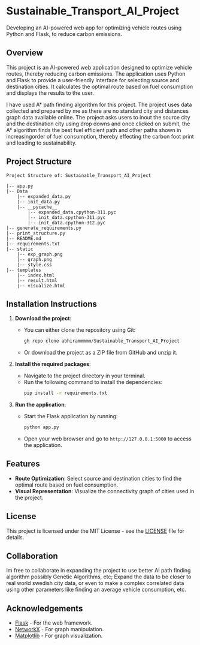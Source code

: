 # Sustainable_Transport_AI_Project
Developing an AI-powered web app for optimizing vehicle routes using Python and Flask, to reduce carbon emissions.


## Overview

This project is an AI-powered web application designed to optimize vehicle routes, thereby reducing carbon emissions. The application uses Python and Flask to provide a user-friendly interface for selecting source and destination cities. It calculates the optimal route based on fuel consumption and displays the results to the user.

I have used A* path finding algorithm for this project. The project uses data collected and prepared by me as there are no standard city and distances graph data available online. The project asks users to inout the source city and the destination city using drop downs and once clicked on submit, the A* algorithm finds the best fuel efficient path and other paths shown in increasingorder of fuel consumption, thereby effecting the carbon foot print and leading to sustainability.

## Project Structure

```
Project Structure of: Sustainable_Transport_AI_Project

|-- app.py
|-- Data
    |-- expanded_data.py
    |-- init_data.py
    |-- __pycache__
        |-- expanded_data.cpython-311.pyc
        |-- init_data.cpython-311.pyc
        |-- init_data.cpython-312.pyc
|-- generate_requirements.py
|-- print_structure.py
|-- README.md
|-- requirements.txt
|-- static
    |-- exp_graph.png
    |-- graph.png
    |-- style.css
|-- templates
    |-- index.html
    |-- result.html
    |-- visualize.html
```

## Installation Instructions

1. **Download the project**:
    - You can either clone the repository using Git:
      ```bash
      gh repo clone abhirammmmm/Sustainable_Transport_AI_Project
      ```
    - Or download the project as a ZIP file from GitHub and unzip it.

2. **Install the required packages**:
    - Navigate to the project directory in your terminal.
    - Run the following command to install the dependencies:
      ```bash
      pip install -r requirements.txt
      ```

3. **Run the application**:
    - Start the Flask application by running:
      ```bash
      python app.py
      ```
    - Open your web browser and go to `http://127.0.0.1:5000` to access the application.

## Features

- **Route Optimization**: Select source and destination cities to find the optimal route based on fuel consumption.
- **Visual Representation**: Visualize the connectivity graph of cities used in the project.

## License

This project is licensed under the MIT License - see the [LICENSE](LICENSE) file for details.

## Collaboration

Im free to collaborate in expanding the project to use better AI path finding algorithm possibly Genetic Algorithms, etc; Expand the data to be closer to real world swedish city data, or even to make a complex correlated data using other parameters like finding an average vehicle consumption, etc.

## Acknowledgements

- [Flask](https://flask.palletsprojects.com/) - For the web framework.
- [NetworkX](https://networkx.org/) - For graph manipulation.
- [Matplotlib](https://matplotlib.org/) - For graph visualization.
